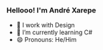 ### Hellooo! I'm André Xarepe

- 🔭 I work with Design 
- 🌱 I’m currently learning C#
- 😄 Pronouns: He/Him



